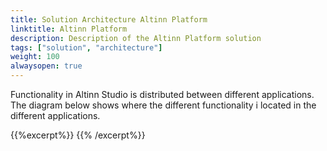 ```yaml
---
title: Solution Architecture Altinn Platform
linktitle: Altinn Platform
description: Description of the Altinn Platform solution
tags: ["solution", "architecture"]
weight: 100
alwaysopen: true
---
```


Functionality in Altinn Studio is distributed between different applications.  
The diagram below shows where the different functionality i located in the different applications.

{{%excerpt%}}
<object data="/architecture/solution/altinn-platform/AltinnPlatform_SolutionArchitecture.svg" type="image/svg+xml" style="width: 100%;"></object>
{{% /excerpt%}}
